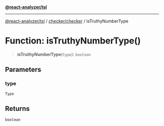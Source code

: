 [**@react-analyzer/tsl**](../../../README.md)

***

[@react-analyzer/tsl](../../../README.md) / [checker/checker](../README.md) / isTruthyNumberType

# Function: isTruthyNumberType()

> **isTruthyNumberType**(`type`): `boolean`

## Parameters

### type

`Type`

## Returns

`boolean`
